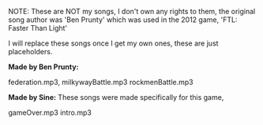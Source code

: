 NOTE: These are NOT my songs, I don't own any rights to them, the original
song author was 'Ben Prunty' which was used in the 2012 game, 'FTL: Faster Than
Light'

I will replace these songs once I get my own ones, these are just placeholders.


**Made by Ben Prunty:**

federation.mp3,
milkywayBattle.mp3
rockmenBattle.mp3

**Made by Sine:**
These songs were made specifically for this game,

gameOver.mp3
intro.mp3
